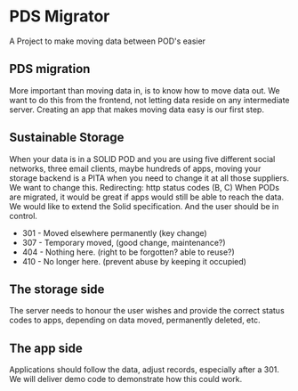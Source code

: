 # PDS Migrator
A Project to make moving data between POD's easier

## PDS migration
More important than moving data in, is to know how to move data out. 
We want to do this from the frontend, not letting data reside on any intermediate server. 
Creating an app that makes moving data easy is our first step.

## Sustainable Storage
When your data is in a SOLID POD and you are using five different social networks,  three email clients, maybe hundreds of apps, moving your storage backend is a PITA when you need to change it at all those suppliers. We want to change this.
Redirecting: http status codes (B, C)
When PODs are migrated, it would be great if apps would still be able to reach the data. We would like to extend the Solid specification. And the user should be in control. 
- 301 - Moved elsewhere permanently (key change)
- 307 - Temporary moved, (good change, maintenance?)
- 404 - Nothing here. (right to be forgotten? able to reuse?)
- 410 - No longer here. (prevent abuse by keeping it occupied)

## The storage side
The server needs to honour the user wishes and provide the correct status codes to apps, depending on data moved, permanently deleted, etc.

## The app side
Applications should follow the data, adjust records, especially after a 301. We will deliver demo code to demonstrate how this could work.
